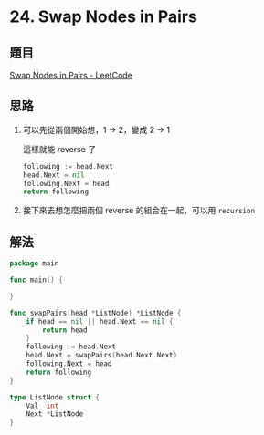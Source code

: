 # 24. Swap Nodes in Pairs

## 題目

[Swap Nodes in Pairs - LeetCode](https://leetcode.com/problems/swap-nodes-in-pairs/)

## 思路

1.  可以先從兩個開始想，1 → 2，變成 2 → 1

    這樣就能 reverse 了

    ```go
    following := head.Next
    head.Next = nil
    following.Next = head
    return following
    ```

2.  接下來去想怎麼把兩個 reverse 的組合在一起，可以用 `recursion`

## 解法

```go
package main

func main() {

}

func swapPairs(head *ListNode) *ListNode {
	if head == nil || head.Next == nil {
		return head
	}
	following := head.Next
	head.Next = swapPairs(head.Next.Next)
	following.Next = head
	return following
}

type ListNode struct {
	Val  int
	Next *ListNode
}
```
